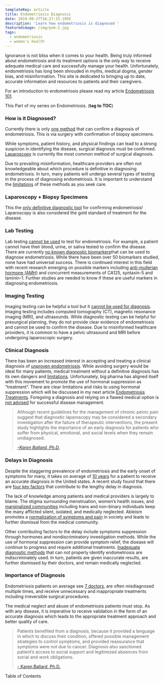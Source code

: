 ```yaml
---
templateKey: article
title: Endometriosis Diagnosis
date: 2019-09-27T16:27:33.199Z
description: 'Learn how endometriosis is diagnosed '
featuredimage: /img/pom-2.jpg
tags:
  - endometriosis
  - women's health
---
```

Ignorance is not bliss when it comes to your health. Being truly informed about endometriosis and its treatment options is the only way to receive adequate medical care and successfully manage your health. Unfortunately, endometriosis has long been shrouded in myths, medical dogma, gender bias, and misinformation. This site is dedicated to bringing up to date, accurate information and resources to patients and their caregivers.

For an introduction to endometriosis please read my article [Endometriosis 101](/articles/2019-08-21-endometriosis/).

This Part of my series on Endometriosis. (**tag to TOC**)

<h3>How is it Diagnosed?</h3>

Currently there is only <a href="http://centerforendo.com/endometriosis-understanding-a-complex-disease" target="_blank" rel="noopener noreferrer">one method</a> that can confirm a diagnosis of endometriosis. This is via surgery with confirmation of biopsy specimens. 

While symptoms, patient history, and physical findings can lead to a strong suspicion in identifying the disease, surgical diagnosis must be confirmed. <a href="http://endopaedia.info/diagnosis12.html" target="_blank" rel="noopener noreferrer">Laparoscopy</a> is currently the most common method of surgical diagnosis.

Due to prevailing misinformation, healthcare providers are often not knowledgeable about which procedure is definitive in diagnosing endometriosis. In turn, many patients will undergo several types of testing in the process of diagnosing endometriosis.  It is important to understand the <a href="https://www.endofound.org/endometriosis" target="_blank" rel="noopener noreferrer">limitations</a> of these methods as you seek care.

<h3>Laparoscopy + Biopsy Specimens</h3>

This the <a href="http://centerforendo.com/endometriosis-understanding-a-complex-disease" target="_blank" rel="noopener noreferrer">only definitive diagnostic tool</a> for confirming endometriosis! Laparoscopy is also considered the gold standard of treatment for the disease.

<h3>Lab Testing</h3>

Lab testing <a href="https://www.endofound.org/endometriosis" target="_blank" rel="noopener noreferrer">cannot be used</a>  to test for endometriosis. For example, a patient cannot have their blood, urine, or saliva tested to confirm the disease. There are currently <a href="http://centerforendo.com/endometriosis-understanding-a-complex-disease" target="_blank" rel="noopener noreferrer">no known diagnostic biomarkers</a>that can be used to diagnose endometriosis. While there have been over 50 biomarkers studied, none have had universal success. There is continued interest in this field with recent research emerging on possible markers including <a href="https://www.endofound.org/endometriosis" target="_blank" rel="noopener noreferrer">anti-mullerian hormone (AMH)</a>  and concurrent measurements of CA125, syntaxin-5 and laminin-1. Further studies are needed to know if these are useful markers in diagnosing endometriosis. 

<h3>Imaging Testing</h3>

Imaging testing can be helpful a tool but it <a href="https://www.endofound.org/endometriosis" target="_blank" rel="noopener noreferrer">cannot be used for diagnosis</a>. Imaging testing includes computed tomography (CT), magnetic resonance imaging (MRI), and ultrasounds. While diagnostic testing can be helpful for presurgical planning, they do not provide clear evidence of endometriosis and cannot be used to confirm the disease. Due to misinformed healthcare providers, it is common to have a pelvic ultrasound and MRI before undergoing laparoscopic surgery. 

<h3>Clinical Diagnosis</h3>

There has been an increased interest in accepting and treating a clinical diagnosis of <a href="http://centerforendo.com/endometriosis-understanding-a-complex-disease" target="_blank" rel="noopener noreferrer">unproven endometriosis</a>. While avoiding surgery would be ideal for many patients, medical treatment without a definitive diagnosis has its own dangers and <a href="https://www.ncbi.nlm.nih.gov/pubmed/17070183?dopt=AbstractPlus" target="_blank" rel="noopener noreferrer">limitations</a>. Unfortunately, big pharma has aligned itself with this movement to promote the use of hormonal suppression as “treatment”. There are clear limitations and risks to using hormonal suppression which will be discussed in my next article 
[Endometriosis Treatments](/articles/2019-09-28-endometriosis-treatment/).
Foregoing a diagnosis and relying on a flawed medical option is <a href="https://www.ncbi.nlm.nih.gov/pubmed/17070183?dopt=AbstractPlus" target="_blank" rel="noopener noreferrer">not advised</a> for successful disease management.

<blockquote class="blockquote">

Although recent guidelines for the management of chronic pelvic pain suggest that diagnostic laparoscopy may be considered a secondary investigation after the failure of therapeutic interventions, the present study highlights the importance of an early diagnosis for patients who suffer from physical, emotional, and social levels when they remain undiagnosed.   

<cite>

<a href="https://www.researchcenter.com" target="_blank" rel="noopener noreferrer">

\-Karen Ballard, Ph.D.</a>

</cite>

</blockquote>

<h3>Delays in Diagnosis</h3>

Despite the staggering prevalence of endometriosis and the early onset of symptoms for many, it takes on average of <a href="https://www.ncbi.nlm.nih.gov/pubmed/8671344" target="_blank" rel="noopener noreferrer">10 years</a> for a patient to receive an accurate diagnosis in the United states. A recent study found that there are <a href="https://www.ncbi.nlm.nih.gov/pubmed/17070183?dopt=AbstractPlus" target="_blank" rel="noopener noreferrer">four key factors</a> that contribute to the lengthy delay in diagnosis.

 The lack of knowledge among patients and medical providers is largely to blame. The stigma surrounding menstruation, women’s health issues, and <a href="http://centerforendo.com/endometriosis-understanding-a-complex-disease" target="_blank" rel="noopener noreferrer">marginalized communities</a> including trans and non-binary individuals keep the many afflicted silent, isolated, and medically neglected. Ableism promotes a <a href="https://www.ncbi.nlm.nih.gov/pubmed/17070183?dopt=AbstractPlus" target="_blank" rel="noopener noreferrer">normalization of symptoms and pain</a> in society and leads to further dismissal from the medical community.

Other contributing factors to the delay include symptoms suppression through hormones and nondiscriminatory investigation methods. While the use of hormonal suppression can provide symptom relief, the disease will continue to progress and require additional treatments. <a href="https://endometriosis.org/news/research/why-the-diagnostic-delay/" target="_blank" rel="noopener noreferrer">Inadequate diagnostic methods</a> that can not properly identify endometriosis are indiscriminately used. In turn, patients are given inaccurate results, are further dismissed by their doctors, and remain medically neglected.

<h3>Importance of Diagnosis</h3>

Endometriosis patients on average see <a href="https://swhr.org/experts-identify-challenges-in-endometriosis-research-and-patient-care/" target="_blank" rel="noopener noreferrer"> 7 doctors</a>, are often misdiagnosed multiple times, and receive unnecessary and inappropriate treatments including irreversible surgical procedures. 

The medical neglect and abuse of endometriosis patients must stop. As with any disease, it is imperative to receive validation in the form of an accurate diagnosis which leads to the appropriate treatment approach and better quality of care. 

<blockquote class="blockquote">

Patients benefited from a diagnosis, because it provided a language in which to discuss their condition, offered possible management strategies to control symptoms, and provided reassurance that symptoms were not due to cancer. Diagnosis also sanctioned patient’s access to social support and legitimized absences from social and work obligations.  <cite>

<a href="https://www.ncbi.nlm.nih.gov/pubmed/17070183?dopt=AbstractPlus" target="_blank" rel="noopener noreferrer">

\- Karen Ballard, Ph.D.

</a>  </cite>

</blockquote>

Table of Contents
